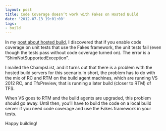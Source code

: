 ```yaml
---
layout: post
title: Code Coverage doesn’t work with Fakes on Hosted Build
date: '2012-07-13 19:01:00'
tags:
- build
---
```


In my [post about hosted build](http://colinsalmcorner.blogspot.com/2012/07/build-with-hosted-build-controller.html), I discovered that if you enable code coverage on unit tests that use the Fakes framework, the unit tests fail (even though the tests pass without code coverage turned on). The error is a “ShimNotSupportedException”.

I mailed the ChampsList, and it turns out that there is a problem with the hosted build servers for this scenario.In short, the problem has to do with the mix of RC and RTM on the build agent machines, which are running VS 2012 RC, and TfsPreview, that is running a later build (closer to RTM) of TFS.

When VS goes to RTM and the build agents are upgraded, this problem should go away. Until then, you’ll have to build the code on a local build server if you need code coverage and use the Fakes framework in your tests.

Happy building!

